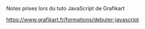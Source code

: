 Notes prises lors du tuto JavaScript de Grafikart

https://www.grafikart.fr/formations/debuter-javascript